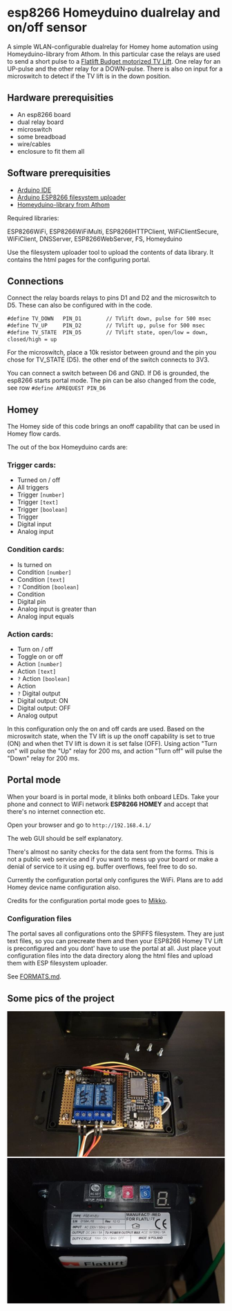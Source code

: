 # esp8266 Homeyduino dualrelay and on/off sensor
A simple WLAN-configurable dualrelay for Homey home automation using Homeyduino-library from Athom. In this particular case the relays are used to send a short pulse to a [Flatlift Budget motorized TV Lift](https://flatlift.com/en). One relay for an UP-pulse and the other relay for a DOWN-pulse. There is also on input for a microswitch to detect if the TV lift is in the down position.

## Hardware prerequisities
- An esp8266 board
- dual relay board
- microswitch
- some breadboad
- wire/cables
- enclosure to fit them all

## Software prerequisities
- [Arduino IDE](https://www.arduino.cc/en/main/software)
- [Arduino ESP8266 filesystem uploader](https://github.com/esp8266/arduino-esp8266fs-plugin)
- [Homeyduino-library from Athom](https://homey.app/en-us/app/com.athom.homeyduino/Homeyduino/)

Required libraries:

ESP8266WiFi, ESP8266WiFiMulti,  ESP8266HTTPClient, WiFiClientSecure,
WiFiClient, DNSServer, ESP8266WebServer, FS, Homeyduino

Use the filesystem uploader tool to upload the contents of data library. It contains the html pages for
the configuring portal.

## Connections
Connect the relay boards relays to pins D1 and D2 and the microswitch to D5. These can also be configured with in the code.
```
#define TV_DOWN   PIN_D1        // TVlift down, pulse for 500 msec
#define TV_UP     PIN_D2        // TVlift up, pulse for 500 msec
#define TV_STATE  PIN_D5        // TVlift state, open/low = down, closed/high = up
```

For the microswitch, place a 10k resistor between ground and the pin you chose for TV_STATE (D5). the other end of the switch connects to 3V3.

You can connect a switch between D6 and GND. If D6 is grounded, the esp8266 starts portal mode. The pin can be
also changed from the code, see row `#define APREQUEST PIN_D6`

## Homey
The Homey side of this code brings an onoff capability that can be used in Homey flow cards.

The out of the box Homeyduino cards are:

### Trigger cards:
- Turned on / off
- All triggers
- Trigger `[number]`
- Trigger `[text]`
- Trigger `[boolean]`
- Trigger
- Digital input
- Analog input

### Condition cards:
- Is turned on
- Condition `[number]`
- Condition `[text]`
- `?` Condition `[boolean]`
- Condition
- Digital pin
- Analog input is greater than
- Analog input equals

### Action cards:
- Turn on / off
- Toggle on or off
- Action `[number]`
- Action `[text]`
- `?` Action `[boolean]`
- Action
- `?` Digital output
- Digital output: ON
- Digital output: OFF
- Analog output

In this configuration only the on and off cards are used. Based on the microswitch state, when the TV lift is up the onoff capability is set to true (ON) and when thet TV lift is down it is set false (OFF). Using action "Turn on" will pulse the "Up" relay for 200 ms, and action "Turn off" will pulse the "Down" relay for 200 ms.

## Portal mode
When your board is in portal mode, it blinks both onboard LEDs. Take your phone and connect to WiFi network 
**ESP8266 HOMEY** and accept that there's no internet connection etc.

Open your browser and go to `http://192.168.4.1/`

The web GUI should be self explanatory.

There's almost no sanity checks for the data sent from the forms. This is not a public web service and if you
want to mess up your board or make a denial of service to it using eg. buffer overflows, feel free to do so.

Currently the configuration portal only configures the WiFi. Plans are to add Homey device name configuration also.

Credits for the configuration portal mode goes to [Mikko](https://github.com/oh2mp/).

### Configuration files
The portal saves all configurations onto the SPIFFS filesystem. They are just text files, so you can precreate them and then your ESP8266 Homey TV Lift is preconfigured and you dont' have to use the portal at all. Just place yout configuration files into the data directory along the html files and upload them with ESP filesystem uploader.

See [FORMATS.md](FORMATS.md).

## Some pics of the project
![esp_homey_tvlift](s/esp_homey_tvlift.jpg)
![Flatlift-controlbox](s/Flatlift-controlbox.jpg)
